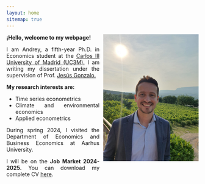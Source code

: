 ```yaml
---
layout: home
sitemap: true
---
```


<style>
  .profile-pic {
    float: right;
    width: 250px; /* Tamaño más pequeño para la imagen en escritorio */
    margin: 0 0 20px 10px; /* Aumentado el espacio vertical */
  }

  @media screen and (max-width: 600px) {
    .profile-pic {
      float: none;
      display: block;
      margin: 0 auto 10px auto;
      width: 100%;
      max-width: 300px; /* Tamaño máximo de la imagen en móvil */
    }
    .content {
      clear: both;
    }
  }

  .content p,
  .content ul {
    text-align: justify;
  }
</style>

<img class="profile-pic" src="profile.jpg">

<div class="content">
  <p><strong>¡Hello, welcome to my webpage!</strong></p>
  <p> I am Andrey, a fifth-year Ph.D. in Economics student at the <a href="https://economia.uc3m.es/personal/ramos/" target="_blank">Carlos III University of Madrid (UC3M).</a> I am writing my dissertation under the supervision of Prof. <a href="https://www.eco.uc3m.es/~jgonzalo/" target="_blank">Jesús Gonzalo.</a></p>
  <p><strong> My research interests are:</strong></p>
  <ul>
    <li> Time series econometrics</li>
    <li> Climate and environmental economics</li>
    <li> Applied econometrics</li>
  </ul>
  <p>During spring 2024, I visited the Department of Economics and Business Economics at Aarhus University.</p>
  <p>I will be on the <strong>Job Market 2024-2025.</strong> You can download my complete CV <a href="CV_AndreyRamos.pdf" target="_blank">here</a>.</p>
</div>
